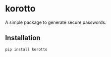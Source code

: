 # korotto

A simple package to generate secure passwords.

## Installation

```bash
pip install korotto
